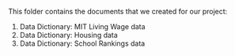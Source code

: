 This folder contains the documents that we created for our project:
1. Data Dictionary: MIT Living Wage data 
2. Data Dictionary: Housing data
3. Data Dictionary: School Rankings data 